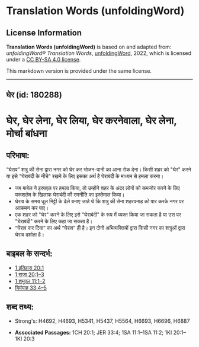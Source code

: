 # Translation Words (unfoldingWord)

## License Information

**Translation Words (unfoldingWord)** is based on and adapted from: _unfoldingWord® Translation Words_, [unfoldingWord](https://unfoldingword.org/utw), 2022, which is licensed under a [CC BY-SA 4.0 license](https://creativecommons.org/licenses/by-sa/4.0/legalcode.en).

This markdown version is provided under the same license.



--------------------------------

## घेर (id: 180288)

घेर, घेर लेना, घेर लिया, घेर करनेवाला, घेर लेना, मोर्चा बांधना
==============================================================

परिभाषा:
--------

“घेराव” शत्रु की सेना द्वारा नगर को घेर कर भोजन\-पानी का आना रोक देना। किसी शहर को "घेर" करने या इसे "घेराबंदी के नीचे" रखने के लिए इसका अर्थ है घेराबंदी के माध्यम से हमला करना।

* जब बाबेल ने इस्राएल पर हमला किया, तो उन्होंने शहर के अंदर लोगों को कमजोर करने के लिए यरूशलेम के खिलाफ घेराबंदी की रणनीति का इस्तेमाल किया।
* घेराव के समय धूल मिट्टी के ढेले बनाए जाते थे कि शत्रु की सेना शहरपनाह को पार करके नगर पर आक्रमण कर पाए।
* एक शहर को "घेर" करने के लिए इसे "घेराबंदी" के रूप में व्यक्त किया जा सकता है या उस पर "घेराबंदी" करने के लिए कहा जा सकता है।
* “घेराव कर दिया” का अर्थ “घेराव” ही है। इन दोनों अभिव्यक्तियों द्वारा किसी नगर का शत्रुओं द्वारा घेराव दर्शाता है।

बाइबल के सन्दर्भ:
-----------------

* [1 इतिहास 20:1](https://ref.ly/1Chr0:0)
* [1 राजा 20:1–3](https://ref.ly/1Kgs0:0)
* [1 शमूएल 11:1–2](https://ref.ly/1Sam0:0)
* [यिर्मयाह 33:4–5](https://ref.ly/Jer33:4-Jer33:5)

शब्द तथ्य:
----------

* Strong's: H4692, H4693, H5341, H5437, H5564, H6693, H6696, H6887

* **Associated Passages:** 1CH 20:1; JER 33:4; 1SA 11:1–1SA 11:2; 1KI 20:1–1KI 20:3

